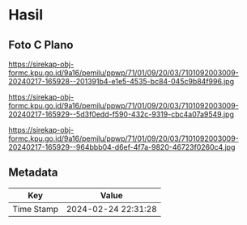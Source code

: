 # Hasil

## Foto C Plano

https://sirekap-obj-formc.kpu.go.id/9a16/pemilu/ppwp/71/01/09/20/03/7101092003009-20240217-165928--201391b4-e1e5-4535-bc84-045c9b84f996.jpg

https://sirekap-obj-formc.kpu.go.id/9a16/pemilu/ppwp/71/01/09/20/03/7101092003009-20240217-165929--5d3f0edd-f590-432c-9319-cbc4a07a9549.jpg

https://sirekap-obj-formc.kpu.go.id/9a16/pemilu/ppwp/71/01/09/20/03/7101092003009-20240217-165929--964bbb04-d6ef-4f7a-9820-46723f0260c4.jpg


## Metadata

| Key        | Value               |
| ---------- | ------------------- |
| Time Stamp | 2024-02-24 22:31:28 |



